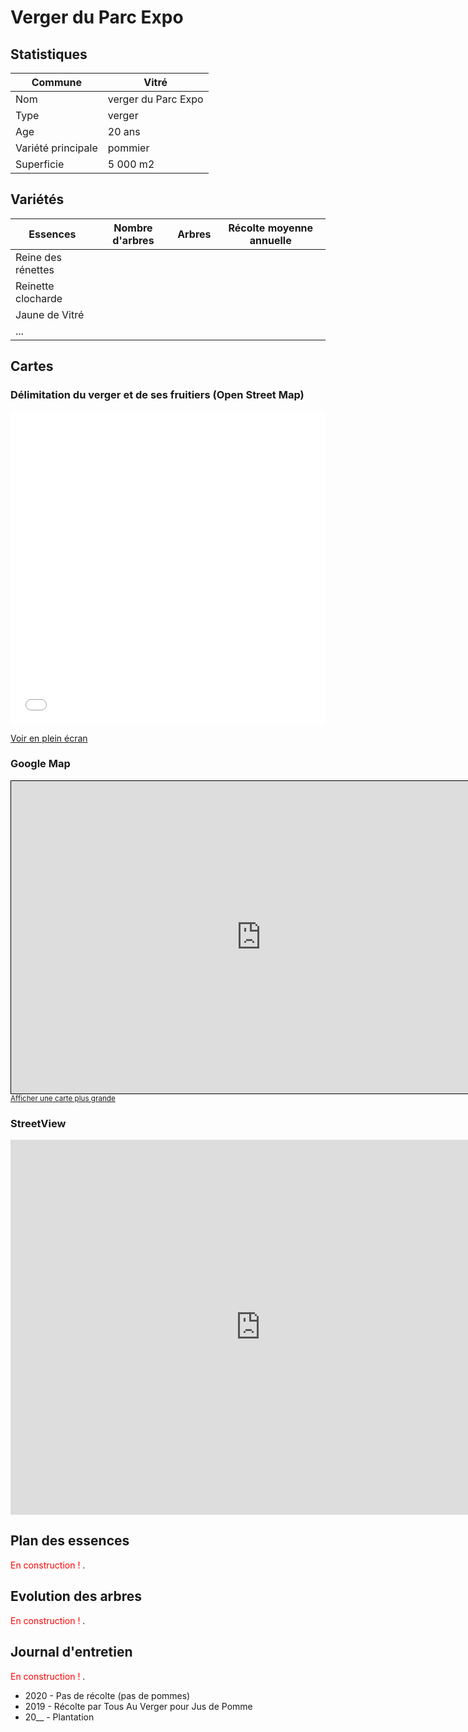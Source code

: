 # Verger du Parc Expo
 
## Statistiques

| Commune | Vitré |
| --- | --- |
| Nom | verger du Parc Expo |
| Type | verger |
| Age | 20 ans |
| Variété principale | pommier |
| Superficie | 5 000 m2 |

## Variétés  

| Essences | Nombre d'arbres | Arbres | Récolte moyenne annuelle |
| --- | --- | --- | --- |
| Reine des rénettes | | | |
| Reinette clocharde | | | |
| Jaune de Vitré | | | |
| ... | | | |

## Cartes

### Délimitation du verger et de ses fruitiers (Open Street Map)

<iframe width="100%" height="500px" frameborder="0" allowfullscreen src="//umap.openstreetmap.fr/fr/map/verger-de-vitre_543437?scaleControl=true&miniMap=true&scrollWheelZoom=false&zoomControl=true&allowEdit=false&moreControl=true&searchControl=null&tilelayersControl=null&embedControl=null&datalayersControl=true&onLoadPanel=undefined&captionBar=false&datalayers=1540598%2C1540790#20/48.10844/-1.19472"></iframe><p><a href="//umap.openstreetmap.fr/fr/map/verger-de-vitre_543437">Voir en plein écran</a></p>

### Google Map

<iframe width="800" height="500" frameborder="0" scrolling="no" marginheight="0" marginwidth="0" src="https://www.openstreetmap.org/export/embed.html?bbox=-1.1993244267068803%2C48.10724089357535%2C-1.190768179949373%2C48.109522594998985&amp;layer=mapnik&amp;marker=48.1083817569497%2C-1.1950463033281267" style="border: 1px solid black"></iframe><br/><small><a href="https://www.openstreetmap.org/?mlat=48.10838&amp;mlon=-1.19505#map=19/48.10838/-1.19505">Afficher une carte plus grande</a></small>

### StreetView

<iframe src="https://www.google.com/maps/embed?pb=!4v1609622986817!6m8!1m7!1swKb_P0zUqFVcM26WyYvHyg!2m2!1d48.10712823831044!2d-1.195406312189571!3f10.60294746478163!4f3.8244162036790925!5f3.325193203789971" width="800" height="600" frameborder="0" style="border:0;" allowfullscreen="" aria-hidden="false" tabindex="0"></iframe>

## Plan des essences

<span style="color:red">En construction ! </span>.

## Evolution des arbres

<span style="color:red">En construction ! </span>.

## Journal d'entretien 

<span style="color:red">En construction ! </span>.

- 2020 - Pas de récolte (pas de pommes)
- 2019 - Récolte par Tous Au Verger pour Jus de Pomme
- 20__ - Plantation
